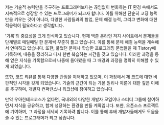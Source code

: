 저는 기술적 능력만을 추구하는 프로그래머보다는 끊임없이 변화하는 IT 환경 속에서도 지속적으로 성장할 수 있는 프로그래머가 되고자 합니다. 이를 위해선 단순히 코딩 능력만을 키우는 것이 아니라, 다양한 사람들과의 협업, 문제 해결 능력, 그리고 변화에 대한 적응력이 필요하다고 생각합니다.

'기록'의 중요성을 크게 인식하고 있습니다. 현재 백준 온라인 저지 사이트에서 문제들을 단계별로 매일매일 한 문제씩 꾸준히 풀고 있습니다. 이를 통해 문제 해결 능력을 계속해서 연마하고 있습니다. 또한, 풀었던 문제나 학습한 프로그래밍 문법들을 제 Tistory에 기록하며, 내용을 정리하고 다시 한번 복습하는 시간을 갖고 있습니다. 이러한 과정을 통해 얻은 지식을 기록함으로써 나중에 돌아봤을 때 그 배경과 과정을 명확히 이해할 수 있게 되었습니다.

또한, 코드 리뷰를 통해 다양한 관점을 이해하고 있으며, 이 과정에서 제 코드에 대한 비판적인 시각을 갖게 되었습니다. 기술의 근간이 되는 기본 원리나 이론에 대한 깊은 이해를 추구하며, 개발자 컨퍼런스나 워크샵에 참여하고 있습니다.

만약 우아한테크코스가 없다면, 국내외의 다양한 개발자 모임이나 스터디 그룹에 참여하면서 지식을 공유하고, 함께 성장하는 환경을 만들 계획입니다. 또한, 오픈소스 프로젝트에 기여하며, 그 과정을 세세히 기록하려 합니다. 이를 통해 후배 개발자들에게도 도움을 줄 수 있는 프로그래머가 되고 싶습니다.